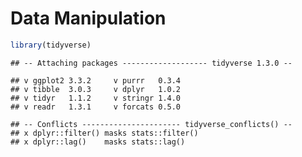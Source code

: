 Data Manipulation
================

``` r
library(tidyverse)
```

    ## -- Attaching packages ------------------- tidyverse 1.3.0 --

    ## v ggplot2 3.3.2     v purrr   0.3.4
    ## v tibble  3.0.3     v dplyr   1.0.2
    ## v tidyr   1.1.2     v stringr 1.4.0
    ## v readr   1.3.1     v forcats 0.5.0

    ## -- Conflicts ---------------------- tidyverse_conflicts() --
    ## x dplyr::filter() masks stats::filter()
    ## x dplyr::lag()    masks stats::lag()
